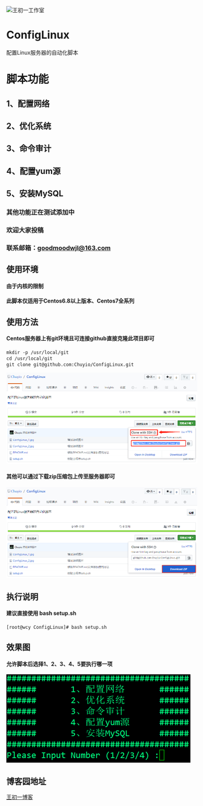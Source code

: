 ![王初一工作室](https://avatars1.githubusercontent.com/u/30070864?s=400&u=82cff33d237e7809e591a177d3674af7f24f6c7e&v=4)
# ConfigLinux
配置Linux服务器的自动化脚本
# 脚本功能
## 1、配置网络
## 2、优化系统
## 3、命令审计
## 4、配置yum源
## 5、安装MySQL

### 其他功能正在测试添加中
### 欢迎大家投稿
### 联系邮箱：goodmoodwjl@163.com

## 使用环境
#### 由于内核的限制
#### 此脚本仅适用于Centos6.8以上版本、Centos7全系列

## 使用方法
#### Centos服务器上有git环境且可连接github直接克隆此项目即可
```
mkdir -p /usr/local/git
cd /usr/local/git
git clone git@github.com:Chuyio/ConfigLinux.git
```
![ConfigLinux_2](https://github.com/Chuyio/ConfigLinux/blob/master/ConfigLinux_2.jpg?raw=true)

#### 其他可以通过下载zip压缩包上传至服务器即可
![ConfigLinux_1](https://github.com/Chuyio/ConfigLinux/blob/master/ConfigLinux_1.jpg?raw=true)

## 执行说明
#### 建议直接使用 bash setup.sh
```
[root@wcy ConfigLinux]# bash setup.sh 
```
## 效果图
#### 允许脚本后选择1、2、3、4、5要执行哪一项  
![ConfigLinux_3](https://github.com/Chuyio/ConfigLinux/blob/master/ConfigLinux_3.jpg?raw=true)

## 博客园地址
[王初一博客](https://www.cnblogs.com/LuckWJL/p/9529142.html)


